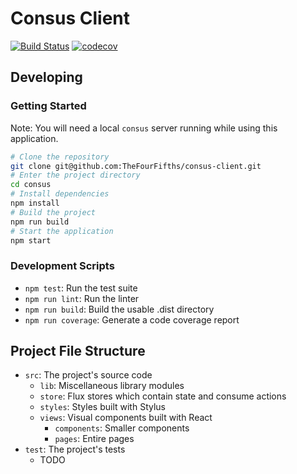 # Consus Client

[![Build Status](https://travis-ci.org/TheFourFifths/consus-client.svg?branch=dev)](https://travis-ci.org/TheFourFifths/consus-client)
[![codecov](https://codecov.io/gh/TheFourFifths/consus/branch/dev/graph/badge.svg)](https://codecov.io/gh/TheFourFifths/consus)

## Developing

### Getting Started

Note: You will need a local `consus` server running while using this application.

```bash
# Clone the repository
git clone git@github.com:TheFourFifths/consus-client.git
# Enter the project directory
cd consus
# Install dependencies
npm install
# Build the project
npm run build
# Start the application
npm start
```

### Development Scripts

* `npm test`: Run the test suite
* `npm run lint`: Run the linter
* `npm run build`: Build the usable .dist directory
* `npm run coverage`: Generate a code coverage report

## Project File Structure

* `src`: The project's source code
    * `lib`: Miscellaneous library modules
    * `store`: Flux stores which contain state and consume actions
    * `styles`: Styles built with Stylus
    * `views`: Visual components built with React
        * `components`: Smaller components
        * `pages`: Entire pages
* `test`: The project's tests
    * TODO
